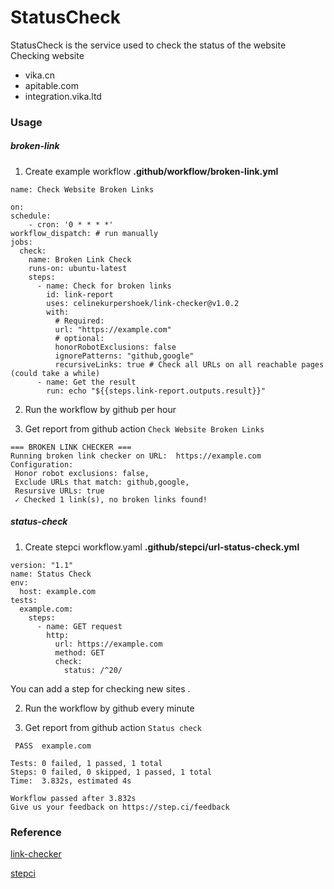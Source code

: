 # StatusCheck
StatusCheck is the service used to check the status of the website
Checking website
+ vika.cn
+ apitable.com
+ integration.vika.ltd 

### Usage

##### broken-link
1. Create example workflow
**.github/workflow/broken-link.yml**
```azure
name: Check Website Broken Links

on:
schedule:
    - cron: '0 * * * *'
workflow_dispatch: # run manually
jobs:
  check:
    name: Broken Link Check
    runs-on: ubuntu-latest
    steps:
      - name: Check for broken links
        id: link-report
        uses: celinekurpershoek/link-checker@v1.0.2
        with:
          # Required:
          url: "https://example.com"
          # optional:
          honorRobotExclusions: false
          ignorePatterns: "github,google"
          recursiveLinks: true # Check all URLs on all reachable pages (could take a while)
      - name: Get the result
        run: echo "${{steps.link-report.outputs.result}}"
```

2. Run the workflow by github per hour

3. Get report from github action `Check Website Broken Links`
```azure
=== BROKEN LINK CHECKER ===
Running broken link checker on URL:  https://example.com
Configuration: 
 Honor robot exclusions: false, 
 Exclude URLs that match: github,google, 
 Resursive URLs: true
 ✓ Checked 1 link(s), no broken links found! 
```

##### status-check
1. Create stepci workflow.yaml
   **.github/stepci/url-status-check.yml**
```azure
version: "1.1"
name: Status Check
env:
  host: example.com
tests:
  example.com:
    steps:
      - name: GET request
        http:
          url: https://example.com
          method: GET
          check:
            status: /^20/

```
You can add a step for checking new sites .

2. Run the workflow by github every minute

3. Get report from github action `Status check`
```azure
 PASS  example.com

Tests: 0 failed, 1 passed, 1 total
Steps: 0 failed, 0 skipped, 1 passed, 1 total
Time:  3.832s, estimated 4s

Workflow passed after 3.832s
Give us your feedback on https://step.ci/feedback
```

### Reference
[link-checker](https://github.com/celinekurpershoek/link-checker)

[stepci](https://github.com/stepci/stepci)